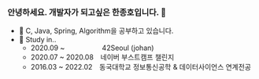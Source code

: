 ### 안녕하세요. 개발자가 되고싶은 한종호입니다. 👋 
* 🌱 C, Java, Spring, Algorithm을 공부하고 있습니다. 
* 📖 Study in..
  * 2020.09 ~ ⠀⠀⠀⠀⠀⠀⠀42Seoul (johan)
  * 2020.07 ~ 2020.08 ⠀네이버 부스트캠프 챌린지
  * 2016.03 ~ 2022.02 ⠀동국대학교 정보통신공학 & 데이터사이언스 연계전공 
<!-- ***
 [![johan's 42 stats](https://badge42.herokuapp.com/api/stats/johan?privacyEmail=true)](https://github.com/hanjongho) [![solved.ac tier](http://mazassumnida.wtf/api/generate_badge?boj=ppdd)](https://solved.ac/ppdd) -->
<!--
**hanjongho/hanjongho** is a ✨ _special_ ✨ repository because its `README.md` (this file) appears on your GitHub profile.

Here are some ideas to get you started:

- 🔭 I’m currently working on ...
- 🌱 I’m currently learning ...
- 👯 I’m looking to collaborate on ...
- 🤔 I’m looking for help with ...
- 💬 Ask me about ...
- 📫 How to reach me: ...
- 😄 Pronouns: ...
- ⚡ Fun fact: ...
-->
